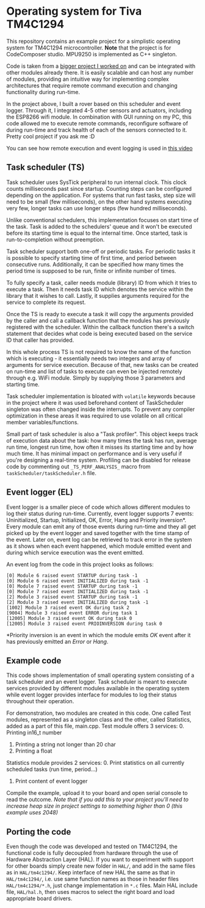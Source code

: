 Operating system for Tiva TM4C1294
======================

This repository contains an example project for a simplistic operating system for TM4C1294 microcontroller. __Note__ that the project is for CodeComposer studio. MPU9250 is implemented as C++ singleton.

Code is taken from a [bigger project I worked on](https://github.com/vedranMv/roverRPi3)  and can be integrated with other modules already there. It is easily scalable and can host any number of modules, providing an intuitive way for implementing complex architectures that require remote command execution and changing functionality during run-time.

In the project above, I built a rover based on this scheduler and event logger. Through it, I integrated 4-5 other sensors and actuators, including the ESP8266 wifi module. In combination with GUI running on my PC, this code allowed me to execute remote commands, reconfigure software of during run-time and track health of each of the sensors connected to it. Pretty cool project if you ask me :D

You can see how remote execution and event logging is used in [this video](https://hsr.duckdns.org/videos/Demo.mp4)


## Task scheduler (TS)
Task scheduler uses SysTick peripheral to run internal clock. This clock counts milliseconds past since startup. Counting steps can be configured depending on the application. For systems that run fast tasks, step size will need to be small (few milliseconds), on the other hand systems executing very few, longer tasks can use longer steps (few hundred milliseconds).

Unlike conventional schedulers, this implementation focuses on start time of the task. Task is added to the schedulers' queue and it won't be executed before its starting time is equal to the internal time. Once started, task is run-to-completion without preemption.

Task scheduler support both one-off or periodic tasks. For periodic tasks it is possible to specify starting time of first time, and period between consecutive runs. Additionally, it can be specified how many times the period time is supposed to be run, finite or infinite number of times.

To fully specify a task, caller needs module (library) ID from which it tries to execute a task. Then it needs task ID which denotes the service within the library that it wishes to call. Lastly, it supplies arguments required for the service to complete its request.

Once the TS is ready to execute a task it will copy the arguments provided by the caller and call a callback function that the modules has previously registered with the scheduler. Within the callback function there's a switch statement that decides what code is being executed based on the service ID that caller has provided.

In this whole process TS is not required to know the name of the function which is executing - it essentially needs two integers and array of arguments for service execution. Because of that, new tasks can be created on run-time and list of tasks to execute can even be injected remotely through e.g. WiFi module. Simply by supplying those 3 parameters and starting time.

Task scheduler implementation is bloated with ``volatile`` keywords because in the project where it was used beforehand content of TaskScheduler singleton was often changed inside the interrupts. To prevent any compiler optimization in these areas it was required to use volatile on all critical member variables/functions.

Small part of task scheduler is also a "Task profiler". This object keeps track of execution data about the task: how many times the task has run, average run time, longest run time, how often it misses its starting time and by how much time. It has minimal impact on performance and is very useful if you're designing a real-time system. Profiling can be disabled for release code by commenting out ``_TS_PERF_ANALYSIS_`` macro from ``taskScheduler/taskScheduler.h`` file.

## Event logger (EL)
Event logger is a smaller piece of code which allows different modules to log their status during run-time. Currently, event logger supports 7 events: Uninitialized, Startup, Initialized, OK, Error, Hang and Priority inversion\*. Every module can emit any of those events during run-time and they all get picked up by the event logger and saved together with the time stamp of the event. Later on, event log can be retrieved to track error in the system as it shows when each event happened, which module emitted event and during which service execution was the event emitted.

An event log from the code in this project looks as follows:

``[0] Module 6 raised event STARTUP during task -1 ``
<br/>
``[0] Module 6 raised event INITIALIZED during task -1``
<br/>
``[0] Module 7 raised event STARTUP during task -1 ``
<br/>
``[0] Module 7 raised event INITIALIZED during task -1 ``
<br/>
``[2] Module 3 raised event STARTUP during task -1 ``
<br/>
``[2] Module 3 raised event INITIALIZED during task -1 ``
<br/>
``[1002] Module 3 raised event OK during task 2 ``
<br/>
``[9004] Module 3 raised event ERROR during task 1 ``
<br/>
``[12005] Module 3 raised event OK during task 0 ``
<br/>
``[12005] Module 3 raised event PRIOINVERSION during task 0 ``

\*Priority inversion is an event in which the module emits *OK* event after it has previously emitted an *Error* or *Hang*.

## Example code
This code shows implementation of small operating system consisting of a task scheduler and an event logger. Task scheduler is meant to execute services provided by different modules available in the operating system while event logger provides interface for modules to log their status throughout their operation.

For demonstration, two modules are created in this code. One called Test modules, represented as a singleton class and the other, called Statistics, added as a part of this file, main.cpp. Test module offers 3 services:
0. Printing in16_t number
1. Printing a string not longer than 20 char
2. Printing a float

Statistics module provides 2 services:
0. Print statistics on all currently scheduled tasks (run time, period...)
1. Print content of event logger

Compile the example, upload it to your board and open serial console to read the outcome. *Note that if you add this to your project you'll need to increase heap size in project settings to something higher than 0 (this example uses 2048)*

## Porting the code

Even though the code was developed and tested on TM4C1294, the functional code is fully decoupled from hardware through the use of Hardware Abstraction Layer (HAL). If you want to experiment with support for other boards simply create new folder in ``HAL/``, and add in the same files as in ``HAL/tm4c1294/``. Keep interface of new HAL the same as that in ``HAL/tm4c1294/``, i.e. use same function names as those in header files ``HAL/tm4c1294/*.h``, just change implementation in ``*.c`` files. Main HAL include file, ``HAL/hal.h``, then uses macros to select the right board and load appropriate board drivers.
